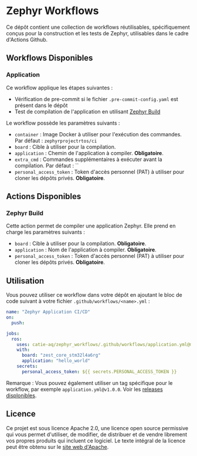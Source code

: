 # Zephyr Workflows

Ce dépôt contient une collection de workflows réutilisables, spécifiquement conçus pour la construction et les tests de Zephyr, utilisables dans
le cadre d'Actions Github.

## Workflows Disponibles

### Application

Ce workflow applique les étapes suivantes :

- Vérification de pre-commit si le fichier `.pre-commit-config.yaml` est présent dans le dépôt
- Test de compilation de l'application en utilisant [Zephyr Build](#zephyr-build)

Le workflow possède les paramètres suivants :

- `container` : Image Docker à utiliser pour l'exécution des commandes. Par défaut : `zephyrprojectrtos/ci`
- `board` : Cible à utiliser pour la compilation.
- `application` : Chemin de l'application à compiler. **Obligatoire**.
- `extra_cmd` : Commandes supplémentaires à exécuter avant la compilation. Par défaut : ``
- `personal_access_token` : Token d'accès personnel (PAT) à utiliser pour cloner les dépôts privés. **Obligatoire**.

## Actions Disponibles

### Zephyr Build

Cette action permet de compiler une application Zephyr. Elle prend en charge les paramètres suivants :

- `board` : Cible à utiliser pour la compilation. **Obligatoire**.
- `application` : Nom de l'application à compiler. **Obligatoire**.
- `personal_access_token` : Token d'accès personnel (PAT) à utiliser pour cloner les dépôts privés. **Obligatoire**.

## Utilisation

Vous pouvez utiliser ce workflow dans votre dépôt en ajoutant le bloc de code suivant à votre fichier `.github/workflows/<name>.yml` :

```yaml
name: "Zephyr Application CI/CD"
on:
  push:

jobs:
  ros:
    uses: catie-aq/zephyr_workflows/.github/workflows/application.yml@main
    with:
      board: "zest_core_stm32l4a6rg"
      application: "hello_world"
    secrets:
      personal_access_token: ${{ secrets.PERSONAL_ACCESS_TOKEN }}
```

Remarque : Vous pouvez également utiliser un tag spécifique pour le workflow, par exemple `application.yml@v1.0.0`.
Voir les [releases displonibles](https://github.com/catie-aq/zephyr_workflows/releases).

## Licence

Ce projet est sous licence Apache 2.0, une licence open source permissive qui vous permet d'utiliser, de modifier, de distribuer et de vendre
librement vos propres produits qui incluent ce logiciel. Le texte intégral de la licence peut être obtenu sur
le [site web d'Apache](https://www.apache.org/licenses/LICENSE-2.0).
